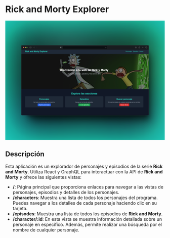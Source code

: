 # Rick and Morty Explorer

![Banner](/public/rick_and_morty_web_banner.png)

## Descripción

Esta aplicación es un explorador de personajes y episodios de la serie **Rick and Morty**. Utiliza React y GraphQL para interactuar con la API de **Rick and Morty** y ofrece las siguientes vistas:

- **/**: Página principal que proporciona enlaces para navegar a las vistas de personajes, episodios y detalles de los personajes.
- **/characters**: Muestra una lista de todos los personajes del programa. Puedes navegar a los detalles de cada personaje haciendo clic en su tarjeta.
- **/episodes**: Muestra una lista de todos los episodios de **Rick and Morty**.
- **/character/:id**: En esta vista se muestra información detallada sobre un personaje en específico. Además, permite realizar una búsqueda por el nombre de cualquier personaje.


